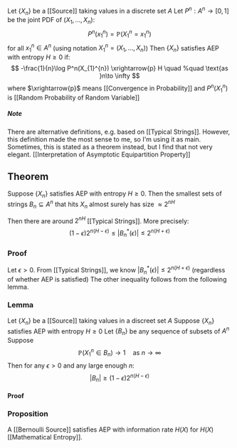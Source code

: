 Let $\{ X_{n} \}$ be a [[Source]] taking values in a discrete set $A$
Let $P^{n}:A^{n}\to[0,1]$ be the joint PDF of $(X_{1},\dots,X_{n})$:
$$
P^{n}(x_{1}^{n})=\mathbb{P}(X_{1}^{n}=x_{1}^{n})
$$
for all $x_{1}^{n}\in A^{n}$ 
(using notation $X_{1}^{n}=(X_{1},\dots,X_{n})$)
Then $\{ X_{n} \}$ satisfies AEP with entropy $H\geq 0$ if:
$$
-\frac{1}{n}\log P^n(X_{1}^{n}) \xrightarrow{p} H \quad %quad
\text{as }n\to \infty
$$
where $\xrightarrow{p}$ means [[Convergence in Probability]]
and $P^{n}(X_{1}^{n})$ is [[Random Probability of Random Variable]]
##### Note
There are alternative definitions, e.g. based on [[Typical Strings]].
However, this definition made the most sense to me, so I'm using it as main.
Sometimes, this is stated as a theorem instead, 
but I find that not very elegant.
[[Interpretation of Asymptotic Equipartition Property]]
## Theorem
Suppose $\{ X_{n} \}$ satisfies AEP with entropy $H\geq 0$.
Then the smallest sets of strings $B_{n}\subseteq A^{n}$
that hits $X_{n}$ almost surely has size $\approx2^{nH}$

Then there are around $2^{nH}$ [[Typical Strings]].
More precisely:
$$
(1-\epsilon)2^{n(H-\epsilon)} \leq \lvert B_{n}^{*}(\epsilon) \rvert \leq 2^{n(H+\epsilon)}
$$
### Proof
Let $\epsilon>0$.
From [[Typical Strings]], we know $\lvert B_{n}^{*}(\epsilon) \rvert\leq 2^{n(H+\epsilon)}$ 
(regardless of whether AEP is satisfied)
The other inequality follows from the following lemma.
### Lemma
Let $\{ X_{n} \}$ be a [[Source]] taking values in a discreet set $A$
Suppose $\{ X_{n} \}$ satisfies AEP with entropy $H\geq 0$
Let $\{ B_{n} \}$ be any sequence of subsets of $A^{n}$
Suppose
$$
\mathbb{P}(X_{1}^{n} \in B_{n})\to 1 \quad %quad
\text{as } n\to \infty 
$$
Then for any $\epsilon>0$ and any large enough $n$:
$$
\lvert B_{n} \rvert \geq(1-\epsilon) 2^{n(H-\epsilon)}
$$
#### Proof




### Proposition
A [[Bernoulli Source]] satisfies AEP with information rate $H(X)$ 
for $H(X)$ [[Mathematical Entropy]].
